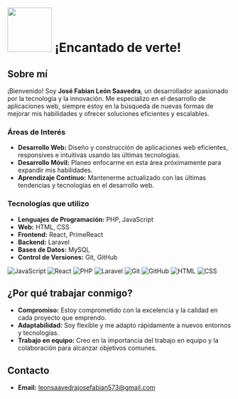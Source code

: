 # <img src="https://media.giphy.com/media/1oGT95WukVFcRO1OFZ/giphy.gif?cid=ecf05e47u8bfqekn1ptzwkvr23bjt9601wysla85z1regv4z&ep=v1_gifs_related&rid=giphy.gif&ct=s" width="100"/> ¡Encantado de verte! 

## Sobre mí

¡Bienvenido! Soy **José Fabian León Saavedra**, un desarrollador apasionado por la tecnología y la innovación. Me especializo en el desarrollo de aplicaciones web, siempre estoy en la búsqueda de nuevas formas de mejorar mis habilidades y ofrecer soluciones eficientes y escalables.

### Áreas de Interés

- **Desarrollo Web:** Diseño y construcción de aplicaciones web eficientes, responsives e intuitivas usando las últimas tecnologías.
- **Desarrollo Móvil:** Planeo enfocarme en esta área próximamente para expandir mis habilidades.
- **Aprendizaje Continuo:** Mantenerme actualizado con las últimas tendencias y tecnologías en el desarrollo web.

### Tecnologías que utilizo

- **Lenguajes de Programación:** PHP, JavaScript
- **Web:** HTML, CSS
- **Frontend:** React, PrimeReact
- **Backend:** Laravel
- **Bases de Datos:** MySQL
- **Control de Versiones:** Git, GitHub

![JavaScript](https://img.shields.io/badge/JavaScript-F7DF1E?style=flat-square&logo=javascript&logoColor=black)
![React](https://img.shields.io/badge/React-61DAFB?style=flat-square&logo=react&logoColor=black)
![PHP](https://img.shields.io/badge/PHP-777BB4?style=flat-square&logo=php&logoColor=white)
![Laravel](https://img.shields.io/badge/Laravel-FF2D20?style=flat-square&logo=laravel&logoColor=white)
![Git](https://img.shields.io/badge/Git-F05032?style=flat-square&logo=git&logoColor=white)
![GitHub](https://img.shields.io/badge/GitHub-181717?style=flat-square&logo=github&logoColor=white)
![HTML](https://img.shields.io/badge/HTML5-E34F26?style=flat-square&logo=html5&logoColor=white)
![CSS](https://img.shields.io/badge/CSS3-1572B6?style=flat-square&logo=css3&logoColor=white)

## ¿Por qué trabajar conmigo?

- **Compromiso:** Estoy comprometido con la excelencia y la calidad en cada proyecto que emprendo.
- **Adaptabilidad:** Soy flexible y me adapto rápidamente a nuevos entornos y tecnologías.
- **Trabajo en equipo:** Creo en la importancia del trabajo en equipo y la colaboración para alcanzar objetivos comunes.

## Contacto

- **Email:** [leonsaavedrajosefabian573@gmail.com](mailto:leonsaavedrajosefabian573@gmail.com)
